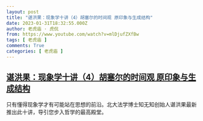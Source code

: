 ```yaml
---
layout: post
title: "谌洪果：现象学十讲（4）胡塞尔的时间观 原印象与生成结构"
date: 2023-01-31T18:32:55.000Z
author: 老虎庙 · 虎侃
from: https://www.youtube.com/watch?v=mlDjufZXfBw
tags: [ 老虎庙 ]
comments: True
categories: [ 老虎庙 ]
---
```

<!--1675189975000-->
[谌洪果：现象学十讲（4）胡塞尔的时间观 原印象与生成结构](https://www.youtube.com/watch?v=mlDjufZXfBw)
------

<div>
只有懂得现象学才有可能站在思想的前沿。北大法学博士知无知创始人谌洪果最新推出此十讲，导引您步入哲学的最高殿堂。
</div>
